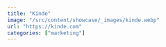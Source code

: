 ```yaml
---
title: "Kinde"
image: "/src/content/showcase/_images/kinde.webp"
url: "https://kinde.com"
categories: ["marketing"]
---
```

